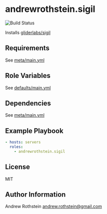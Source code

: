 andrewrothstein.sigil
=========
![Build Status](https://github.com/andrewrothstein/ansible-sigil/actions/workflows/build.yml/badge.svg)

Installs [gliderlabs/sigil](https://github.com/gliderlabs/sigil)

Requirements
------------

See [meta/main.yml](meta/main.yml)

Role Variables
--------------

See [defaults/main.yml](defaults/main.yml)

Dependencies
------------

See [meta/main.yml](meta/main.yml)

Example Playbook
----------------

```yml
- hosts: servers
  roles:
    - andrewrothstein.sigil
```

License
-------

MIT

Author Information
------------------

Andrew Rothstein <andrew.rothstein@gmail.com>
